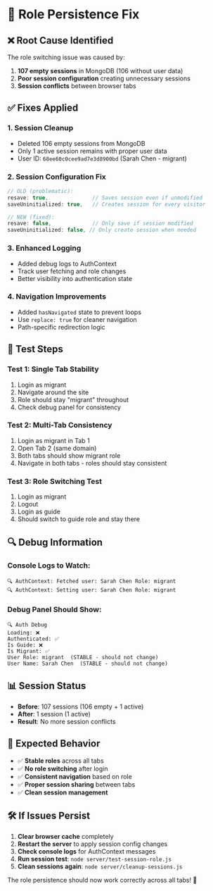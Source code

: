 # 🔧 Role Persistence Fix

## ❌ **Root Cause Identified**

The role switching issue was caused by:
1. **107 empty sessions** in MongoDB (106 without user data)
2. **Poor session configuration** creating unnecessary sessions
3. **Session conflicts** between browser tabs

## ✅ **Fixes Applied**

### 1. **Session Cleanup**
- Deleted 106 empty sessions from MongoDB
- Only 1 active session remains with proper user data
- User ID: `68ee60c0cee9ad7e3d8900bd` (Sarah Chen - migrant)

### 2. **Session Configuration Fix**
```javascript
// OLD (problematic):
resave: true,              // Saves session even if unmodified
saveUninitialized: true,   // Creates session for every visitor

// NEW (fixed):
resave: false,             // Only save if session modified
saveUninitialized: false, // Only create session when needed
```

### 3. **Enhanced Logging**
- Added debug logs to AuthContext
- Track user fetching and role changes
- Better visibility into authentication state

### 4. **Navigation Improvements**
- Added `hasNavigated` state to prevent loops
- Use `replace: true` for cleaner navigation
- Path-specific redirection logic

## 🧪 **Test Steps**

### **Test 1: Single Tab Stability**
1. Login as migrant
2. Navigate around the site
3. Role should stay "migrant" throughout
4. Check debug panel for consistency

### **Test 2: Multi-Tab Consistency**
1. Login as migrant in Tab 1
2. Open Tab 2 (same domain)
3. Both tabs should show migrant role
4. Navigate in both tabs - roles should stay consistent

### **Test 3: Role Switching Test**
1. Login as migrant
2. Logout
3. Login as guide
4. Should switch to guide role and stay there

## 🔍 **Debug Information**

### **Console Logs to Watch:**
```
🔍 AuthContext: Fetched user: Sarah Chen Role: migrant
🔍 AuthContext: Setting user: Sarah Chen Role: migrant
```

### **Debug Panel Should Show:**
```
🔍 Auth Debug
Loading: ❌
Authenticated: ✅
Is Guide: ❌
Is Migrant: ✅
User Role: migrant  (STABLE - should not change)
User Name: Sarah Chen  (STABLE - should not change)
```

## 📊 **Session Status**
- **Before**: 107 sessions (106 empty + 1 active)
- **After**: 1 session (1 active)
- **Result**: No more session conflicts

## 🚀 **Expected Behavior**
- ✅ **Stable roles** across all tabs
- ✅ **No role switching** after login
- ✅ **Consistent navigation** based on role
- ✅ **Proper session sharing** between tabs
- ✅ **Clean session management**

## 🛠️ **If Issues Persist**

1. **Clear browser cache** completely
2. **Restart the server** to apply session config changes
3. **Check console logs** for AuthContext messages
4. **Run session test**: `node server/test-session-role.js`
5. **Clean sessions again**: `node server/cleanup-sessions.js`

The role persistence should now work correctly across all tabs! 🎯